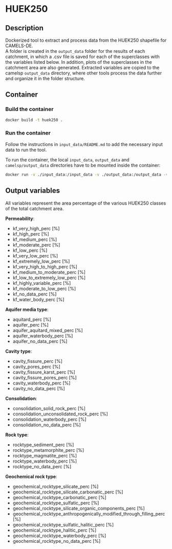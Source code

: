 # HUEK250

## Description

Dockerized tool to extract and process data from the HUEK250 shapefile for CAMELS-DE.  
A folder is created in the `output_data` folder for the results of each catchment, in which a .csv file is saved for each of the superclasses with the variables listed below. In addition, plots of the superclasses in the catchment area are also generated. Extracted variables are copied to the camelsp `output_data` directory, where other tools process the data further and organize it in the folder structure.

## Container

### Build the container

```bash
docker build -t huek250 .
```

### Run the container

Follow the instructions in `input_data/README.md` to add the necessary input data to run the tool. 

To run the container, the local `input_data`, `output_data` and `camelsp/output_data` directories have to be mounted inside the container:

```bash
docker run -v ./input_data:/input_data -v ./output_data:/output_data -v /path/to/local/camelsp/output_data:/camelsp/output_data -it --rm huek250
```

## Output variables

All variables represent the area percentage of the various HUEK250 classes of the total catchment area.  

**Permeability**:
- kf_very_high_perc [%]
- kf_high_perc [%]
- kf_medium_perc [%]
- kf_moderate_perc [%]
- kf_low_perc [%]
- kf_very_low_perc [%]
- kf_extremely_low_perc [%]
- kf_very_high_to_high_perc [%]
- kf_medium_to_moderate_perc [%]
- kf_low_to_extremely_low_perc [%]
- kf_highly_variable_perc [%]
- kf_moderate_to_low_perc [%]
- kf_no_data_perc [%]
- kf_water_body_perc [%]

**Aquifer media type**:
- aquitard_perc [%]
- aquifer_perc [%]
- aquifer_aquitard_mixed_perc [%]
- aquifer_waterbody_perc [%]
- aquifer_no_data_perc [%]

**Cavity type**:
- cavity_fissure_perc [%]
- cavity_pores_perc [%]
- cavity_fissure_karst_perc [%]
- cavity_fissure_pores_perc [%]
- cavity_waterbody_perc [%]
- cavity_no_data_perc [%]

**Consolidation**:
- consolidation_solid_rock_perc [%]
- consolidation_unconsolidated_rock_perc [%]
- consolidation_waterbody_perc [%]
- consolidation_no_data_perc [%]

**Rock type**:
- rocktype_sediment_perc [%]
- rocktype_metamorphite_perc [%]
- rocktype_magmatite_perc [%]
- rocktype_waterbody_perc [%]
- rocktype_no_data_perc [%]

**Geochemical rock type**:
- geochemical_rocktype_silicate_perc [%]
- geochemical_rocktype_silicate_carbonatic_perc [%]
- geochemical_rocktype_carbonatic_perc [%]
- geochemical_rocktype_sulfatic_perc [%]
- geochemical_rocktype_silicate_organic_components_perc [%]
- geochemical_rocktype_anthropogenically_modified_through_filling_perc [%]
- geochemical_rocktype_sulfatic_halitic_perc [%]
- geochemical_rocktype_halitic_perc [%]
- geochemical_rocktype_waterbody_perc [%]
- geochemical_rocktype_no_data_perc [%]
